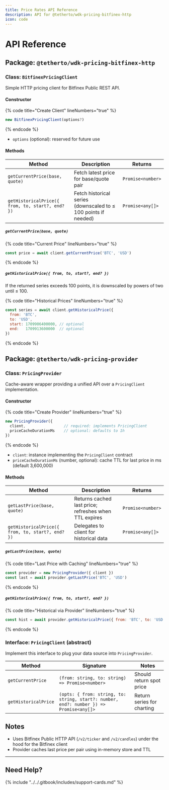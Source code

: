 ```yaml
---
title: Price Rates API Reference
description: API for @tetherto/wdk-pricing-bitfinex-http
icon: code
---
```


# API Reference

## Package: `@tetherto/wdk-pricing-bitfinex-http`

### Class: `BitfinexPricingClient`

Simple HTTP pricing client for Bitfinex Public REST API.

#### Constructor

{% code title="Create Client" lineNumbers="true" %}
```javascript
new BitfinexPricingClient(options?)
```
{% endcode %}

- `options` (optional): reserved for future use

#### Methods

| Method | Description | Returns |
|--------|-------------|---------|
| `getCurrentPrice(base, quote)` | Fetch latest price for base/quote pair | `Promise<number>` |
| `getHistoricalPrice({ from, to, start?, end? })` | Fetch historical series (downscaled to ≤ 100 points if needed) | `Promise<any[]>` |

##### `getCurrentPrice(base, quote)`

{% code title="Current Price" lineNumbers="true" %}
```javascript
const price = await client.getCurrentPrice('BTC', 'USD')
```
{% endcode %}

##### `getHistoricalPrice({ from, to, start?, end? })`

If the returned series exceeds 100 points, it is downscaled by powers of two until ≤ 100.

{% code title="Historical Prices" lineNumbers="true" %}
```javascript
const series = await client.getHistoricalPrice({
  from: 'BTC',
  to: 'USD',
  start: 1709906400000, // optional
  end:   1709913600000  // optional
})
```
{% endcode %}

## Package: `@tetherto/wdk-pricing-provider`

### Class: `PricingProvider`

Cache-aware wrapper providing a unified API over a `PricingClient` implementation.

#### Constructor

{% code title="Create Provider" lineNumbers="true" %}
```javascript
new PricingProvider({
  client,                 // required: implements PricingClient
  priceCacheDurationMs    // optional: defaults to 1h
})
```
{% endcode %}

- `client`: instance implementing the `PricingClient` contract
- `priceCacheDurationMs` (number, optional): cache TTL for last price in ms (default 3,600,000)

#### Methods

| Method | Description | Returns |
|--------|-------------|---------|
| `getLastPrice(base, quote)` | Returns cached last price; refreshes when TTL expires | `Promise<number>` |
| `getHistoricalPrice({ from, to, start?, end? })` | Delegates to client for historical data | `Promise<any[]>` |

##### `getLastPrice(base, quote)`

{% code title="Last Price with Caching" lineNumbers="true" %}
```javascript
const provider = new PricingProvider({ client })
const last = await provider.getLastPrice('BTC', 'USD')
```
{% endcode %}

##### `getHistoricalPrice({ from, to, start?, end? })`

{% code title="Historical via Provider" lineNumbers="true" %}
```javascript
const hist = await provider.getHistoricalPrice({ from: 'BTC', to: 'USD' })
```
{% endcode %}

### Interface: `PricingClient` (abstract)

Implement this interface to plug your data source into `PricingProvider`.

| Method | Signature | Notes |
|--------|-----------|-------|
| `getCurrentPrice` | `(from: string, to: string) => Promise<number>` | Should return spot price |
| `getHistoricalPrice` | `(opts: { from: string, to: string, start?: number, end?: number }) => Promise<any[]>` | Return series for charting |

## Notes

- Uses Bitfinex Public HTTP API (`/v2/ticker` and `/v2/candles`) under the hood for the Bitfinex client
- Provider caches last price per pair using in-memory store and TTL

***

## Need Help?

{% include "../../.gitbook/includes/support-cards.md" %}

